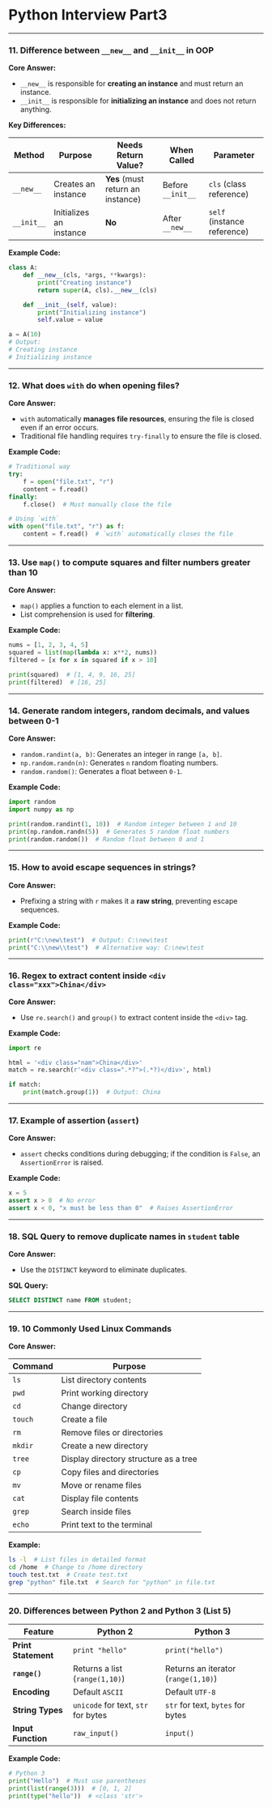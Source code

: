 # Python Interview Part3

------

### **11. Difference between `__new__` and `__init__` in OOP**

**Core Answer:**

- `__new__` is responsible for **creating an instance** and must return an instance.
- `__init__` is responsible for **initializing an instance** and does not return anything.

**Key Differences:**

| Method     | Purpose                 | Needs Return Value?               | When Called       | Parameter                   |
| ---------- | ----------------------- | --------------------------------- | ----------------- | --------------------------- |
| `__new__`  | Creates an instance     | **Yes** (must return an instance) | Before `__init__` | `cls` (class reference)     |
| `__init__` | Initializes an instance | **No**                            | After `__new__`   | `self` (instance reference) |

**Example Code:**

```python
class A:
    def __new__(cls, *args, **kwargs):
        print("Creating instance")
        return super(A, cls).__new__(cls)

    def __init__(self, value):
        print("Initializing instance")
        self.value = value

a = A(10)
# Output:
# Creating instance
# Initializing instance
```

------

### **12. What does `with` do when opening files?**

**Core Answer:**

- `with` automatically **manages file resources**, ensuring the file is closed even if an error occurs.
- Traditional file handling requires `try-finally` to ensure the file is closed.

**Example Code:**

```python
# Traditional way
try:
    f = open("file.txt", "r")
    content = f.read()
finally:
    f.close()  # Must manually close the file

# Using `with`
with open("file.txt", "r") as f:
    content = f.read()  # `with` automatically closes the file
```

------

### **13. Use `map()` to compute squares and filter numbers greater than 10**

**Core Answer:**

- `map()` applies a function to each element in a list.
- List comprehension is used for **filtering**.

**Example Code:**

```python
nums = [1, 2, 3, 4, 5]
squared = list(map(lambda x: x**2, nums))
filtered = [x for x in squared if x > 10]

print(squared)  # [1, 4, 9, 16, 25]
print(filtered)  # [16, 25]
```

------

### **14. Generate random integers, random decimals, and values between 0-1**

**Core Answer:**

- `random.randint(a, b)`: Generates an integer in range `[a, b]`.
- `np.random.randn(n)`: Generates `n` random floating numbers.
- `random.random()`: Generates a float between `0-1`.

**Example Code:**

```python
import random
import numpy as np

print(random.randint(1, 10))  # Random integer between 1 and 10
print(np.random.randn(5))  # Generates 5 random float numbers
print(random.random())  # Random float between 0 and 1
```

------

### **15. How to avoid escape sequences in strings?**

**Core Answer:**

- Prefixing a string with `r` makes it a **raw string**, preventing escape sequences.

**Example Code:**

```python
print(r"C:\new\test")  # Output: C:\new\test
print("C:\\new\\test")  # Alternative way: C:\new\test
```

------

### **16. Regex to extract content inside `<div class="xxx">China</div>`**

**Core Answer:**

- Use `re.search()` and `group()` to extract content inside the `<div>` tag.

**Example Code:**

```python
import re

html = '<div class="nam">China</div>'
match = re.search(r'<div class=".*?">(.*?)</div>', html)

if match:
    print(match.group(1))  # Output: China
```

------

### **17. Example of assertion (`assert`)**

**Core Answer:**

- `assert` checks conditions during debugging; if the condition is `False`, an `AssertionError` is raised.

**Example Code:**

```python
x = 5
assert x > 0  # No error
assert x < 0, "x must be less than 0"  # Raises AssertionError
```

------

### **18. SQL Query to remove duplicate names in `student` table**

**Core Answer:**

- Use the `DISTINCT` keyword to eliminate duplicates.

**SQL Query:**

```sql
SELECT DISTINCT name FROM student;
```

------

### **19. 10 Commonly Used Linux Commands**

**Core Answer:**

| Command | Purpose                               |
| ------- | ------------------------------------- |
| `ls`    | List directory contents               |
| `pwd`   | Print working directory               |
| `cd`    | Change directory                      |
| `touch` | Create a file                         |
| `rm`    | Remove files or directories           |
| `mkdir` | Create a new directory                |
| `tree`  | Display directory structure as a tree |
| `cp`    | Copy files and directories            |
| `mv`    | Move or rename files                  |
| `cat`   | Display file contents                 |
| `grep`  | Search inside files                   |
| `echo`  | Print text to the terminal            |

**Example:**

```sh
ls -l  # List files in detailed format
cd /home  # Change to /home directory
touch test.txt  # Create test.txt
grep "python" file.txt  # Search for "python" in file.txt
```

------

### **20. Differences between Python 2 and Python 3 (List 5)**

| **Feature**         | **Python 2**                        | **Python 3**                        |
| ------------------- | ----------------------------------- | ----------------------------------- |
| **Print Statement** | `print "hello"`                     | `print("hello")`                    |
| **`range()`**       | Returns a list (`range(1,10)`)      | Returns an iterator (`range(1,10)`) |
| **Encoding**        | Default `ASCII`                     | Default `UTF-8`                     |
| **String Types**    | `unicode` for text, `str` for bytes | `str` for text, `bytes` for bytes   |
| **Input Function**  | `raw_input()`                       | `input()`                           |

**Example Code:**

```python
# Python 3
print("Hello")  # Must use parentheses
print(list(range(3)))  # [0, 1, 2]
print(type("hello"))  # <class 'str'>
```

